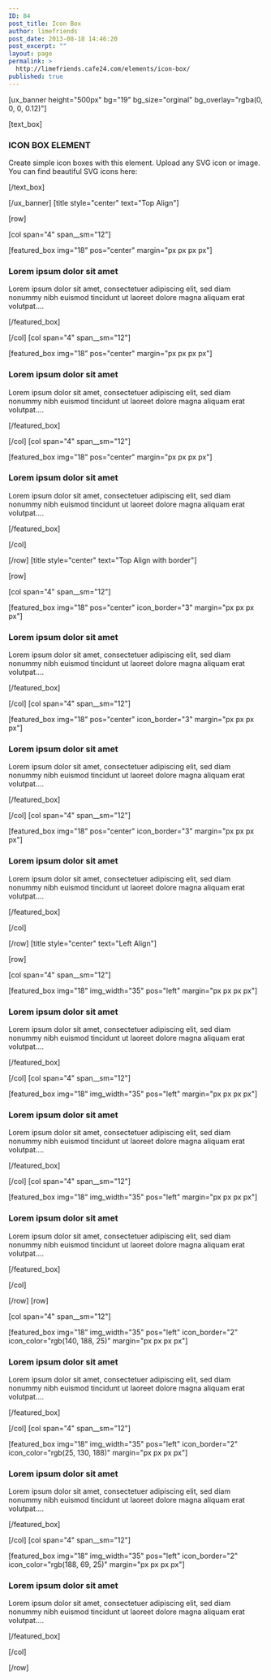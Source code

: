 ```yaml
---
ID: 84
post_title: Icon Box
author: limefriends
post_date: 2013-08-18 14:46:20
post_excerpt: ""
layout: page
permalink: >
  http://limefriends.cafe24.com/elements/icon-box/
published: true
---
```

[ux_banner height="500px" bg="19" bg_size="orginal" bg_overlay="rgba(0, 0, 0, 0.12)"]

[text_box]

<h3 class="uppercase"><strong>ICON BOX ELEMENT</strong></h3>
<p class="lead">Create simple icon boxes with this element. Upload any SVG icon or image. You can find beautiful SVG icons here: </p>

[/text_box]

[/ux_banner]
[title style="center" text="Top Align"]

[row]

[col span="4" span__sm="12"]

[featured_box img="18" pos="center" margin="px px px px"]

<h3>Lorem ipsum dolor sit amet</h3>
<p>Lorem ipsum dolor sit amet, consectetuer adipiscing elit, sed diam nonummy nibh euismod tincidunt ut laoreet dolore magna aliquam erat volutpat....</p>

[/featured_box]

[/col]
[col span="4" span__sm="12"]

[featured_box img="18" pos="center" margin="px px px px"]

<h3>Lorem ipsum dolor sit amet</h3>
<p>Lorem ipsum dolor sit amet, consectetuer adipiscing elit, sed diam nonummy nibh euismod tincidunt ut laoreet dolore magna aliquam erat volutpat....</p>

[/featured_box]

[/col]
[col span="4" span__sm="12"]

[featured_box img="18" pos="center" margin="px px px px"]

<h3>Lorem ipsum dolor sit amet</h3>
<p>Lorem ipsum dolor sit amet, consectetuer adipiscing elit, sed diam nonummy nibh euismod tincidunt ut laoreet dolore magna aliquam erat volutpat....</p>

[/featured_box]

[/col]

[/row]
[title style="center" text="Top Align with border"]

[row]

[col span="4" span__sm="12"]

[featured_box img="18" pos="center" icon_border="3" margin="px px px px"]

<h3>Lorem ipsum dolor sit amet</h3>
<p>Lorem ipsum dolor sit amet, consectetuer adipiscing elit, sed diam nonummy nibh euismod tincidunt ut laoreet dolore magna aliquam erat volutpat....</p>

[/featured_box]

[/col]
[col span="4" span__sm="12"]

[featured_box img="18" pos="center" icon_border="3" margin="px px px px"]

<h3>Lorem ipsum dolor sit amet</h3>
<p>Lorem ipsum dolor sit amet, consectetuer adipiscing elit, sed diam nonummy nibh euismod tincidunt ut laoreet dolore magna aliquam erat volutpat....</p>

[/featured_box]

[/col]
[col span="4" span__sm="12"]

[featured_box img="18" pos="center" icon_border="3" margin="px px px px"]

<h3>Lorem ipsum dolor sit amet</h3>
<p>Lorem ipsum dolor sit amet, consectetuer adipiscing elit, sed diam nonummy nibh euismod tincidunt ut laoreet dolore magna aliquam erat volutpat....</p>

[/featured_box]

[/col]

[/row]
[title style="center" text="Left Align"]

[row]

[col span="4" span__sm="12"]

[featured_box img="18" img_width="35" pos="left" margin="px px px px"]

<h3 class="uppercase">Lorem ipsum dolor sit amet</h3>
<p>Lorem ipsum dolor sit amet, consectetuer adipiscing elit, sed diam nonummy nibh euismod tincidunt ut laoreet dolore magna aliquam erat volutpat....</p>

[/featured_box]

[/col]
[col span="4" span__sm="12"]

[featured_box img="18" img_width="35" pos="left" margin="px px px px"]

<h3 class="uppercase">Lorem ipsum dolor sit amet</h3>
<p>Lorem ipsum dolor sit amet, consectetuer adipiscing elit, sed diam nonummy nibh euismod tincidunt ut laoreet dolore magna aliquam erat volutpat....</p>

[/featured_box]

[/col]
[col span="4" span__sm="12"]

[featured_box img="18" img_width="35" pos="left" margin="px px px px"]

<h3 class="uppercase">Lorem ipsum dolor sit amet</h3>
<p>Lorem ipsum dolor sit amet, consectetuer adipiscing elit, sed diam nonummy nibh euismod tincidunt ut laoreet dolore magna aliquam erat volutpat....</p>

[/featured_box]

[/col]

[/row]
[row]

[col span="4" span__sm="12"]

[featured_box img="18" img_width="35" pos="left" icon_border="2" icon_color="rgb(140, 188, 25)" margin="px px px px"]

<h3 class="uppercase">Lorem ipsum dolor sit amet</h3>
<p>Lorem ipsum dolor sit amet, consectetuer adipiscing elit, sed diam nonummy nibh euismod tincidunt ut laoreet dolore magna aliquam erat volutpat....</p>

[/featured_box]

[/col]
[col span="4" span__sm="12"]

[featured_box img="18" img_width="35" pos="left" icon_border="2" icon_color="rgb(25, 130, 188)" margin="px px px px"]

<h3 class="uppercase">Lorem ipsum dolor sit amet</h3>
<p>Lorem ipsum dolor sit amet, consectetuer adipiscing elit, sed diam nonummy nibh euismod tincidunt ut laoreet dolore magna aliquam erat volutpat....</p>

[/featured_box]

[/col]
[col span="4" span__sm="12"]

[featured_box img="18" img_width="35" pos="left" icon_border="2" icon_color="rgb(188, 69, 25)" margin="px px px px"]

<h3 class="uppercase">Lorem ipsum dolor sit amet</h3>
<p>Lorem ipsum dolor sit amet, consectetuer adipiscing elit, sed diam nonummy nibh euismod tincidunt ut laoreet dolore magna aliquam erat volutpat....</p>

[/featured_box]

[/col]

[/row]